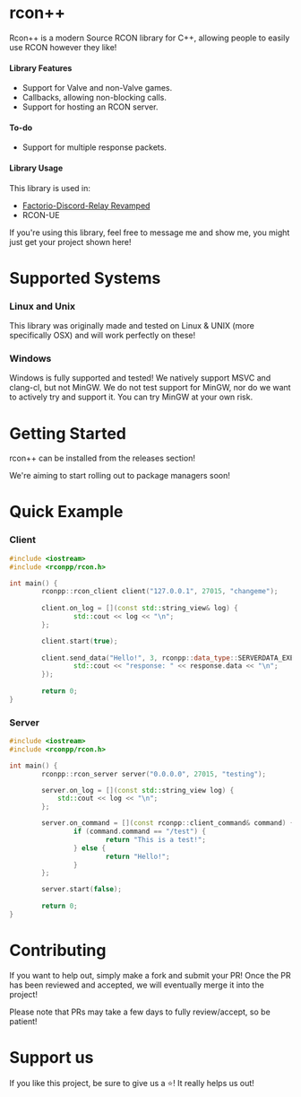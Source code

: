 # rcon++
Rcon++ is a modern Source RCON library for C++, allowing people to easily use RCON however they like!

#### Library Features

- Support for Valve and non-Valve games.
- Callbacks, allowing non-blocking calls.
- Support for hosting an RCON server.

#### To-do

- Support for multiple response packets.

#### Library Usage

This library is used in:
- [Factorio-Discord-Relay Revamped](https://github.com/Jaskowicz1/fdr-remake)
- RCON-UE

If you're using this library, feel free to message me and show me, you might just get your project shown here!

# Supported Systems

### Linux and Unix

This library was originally made and tested on Linux & UNIX (more specifically OSX) and will work perfectly on these!

### Windows

Windows is fully supported and tested! We natively support MSVC and clang-cl, but not MinGW.
We do not test support for MinGW, nor do we want to actively try and support it. You can try MinGW at your own risk.

# Getting Started

rcon++ can be installed from the releases section!

We're aiming to start rolling out to package managers soon!

# Quick Example

### Client
```c++
#include <iostream>
#include <rconpp/rcon.h>

int main() {
        rconpp::rcon_client client("127.0.0.1", 27015, "changeme");
	
        client.on_log = [](const std::string_view& log) {
                std::cout << log << "\n";
        };

        client.start(true);
	
        client.send_data("Hello!", 3, rconpp::data_type::SERVERDATA_EXECCOMMAND, [](const rconpp::response& response) {
                std::cout << "response: " << response.data << "\n";
        });
        
        return 0;
}
```

### Server
```c++
#include <iostream>
#include <rconpp/rcon.h>

int main() {
        rconpp::rcon_server server("0.0.0.0", 27015, "testing");

        server.on_log = [](const std::string_view log) {
            std::cout << log << "\n";
        };

        server.on_command = [](const rconpp::client_command& command) {
                if (command.command == "/test") {
                        return "This is a test!";
                } else {
                        return "Hello!";
                }
        };

        server.start(false);
        
        return 0;
}
```

# Contributing

If you want to help out, simply make a fork and submit your PR!
Once the PR has been reviewed and accepted, we will eventually merge it into the project!

Please note that PRs may take a few days to fully review/accept, so be patient!

# Support us

If you like this project, be sure to give us a ⭐️! It really helps us out!
